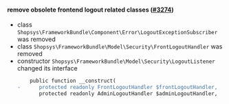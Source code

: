 #### remove obsolete frontend logout related classes ([#3274](https://github.com/shopsys/shopsys/pull/3274))

-   class `Shopsys\FrameworkBundle\Component\Error\LogoutExceptionSubscriber` was removed
-   class `Shopsys\FrameworkBundle\Model\Security\FrontLogoutHandler` was removed
-   constructor `Shopsys\FrameworkBundle\Model\Security\LogoutListener` changed its interface
    ```diff
        public function __construct(
    -      protected readonly FrontLogoutHandler $frontLogoutHandler,
           protected readonly AdminLogoutHandler $adminLogoutHandler,
    ```
